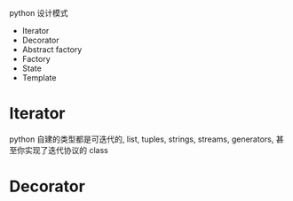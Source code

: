 python 设计模式

- Iterator
- Decorator
- Abstract factory
- Factory
- State
- Template

Iterator
========
python 自建的类型都是可迭代的, list, tuples, strings, streams, generators, 甚至你实现了迭代协议的 class

Decorator
=========
